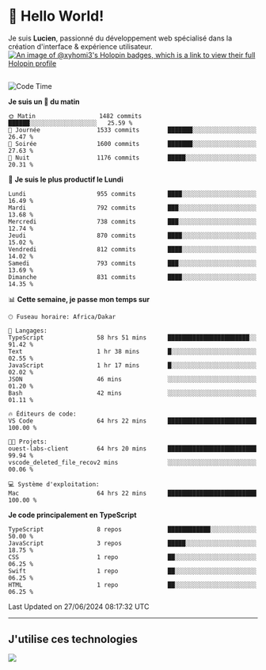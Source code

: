 # 👋 Hello World!

Je suis **Lucien**, passionné du développement web spécialisé dans la création d'interface & expérience utilisateur.
[![An image of @xyhomi3's Holopin badges, which is a link to view their full Holopin profile](https://holopin.me/xyhomi3)](https://holopin.io/@xyhomi3)

##

<!--START_SECTION:waka-->
![Code Time](http://img.shields.io/badge/Code%20Time-1%2C476%20hrs%2026%20mins-blue)

**Je suis un 🐤 du matin** 

```text
🌞 Matin                  1482 commits        ██████░░░░░░░░░░░░░░░░░░░   25.59 % 
🌆 Journée                1533 commits        ███████░░░░░░░░░░░░░░░░░░   26.47 % 
🌃 Soirée                 1600 commits        ███████░░░░░░░░░░░░░░░░░░   27.63 % 
🌙 Nuit                   1176 commits        █████░░░░░░░░░░░░░░░░░░░░   20.31 % 
```
📅 **Je suis le plus productif le Lundi** 

```text
Lundi                    955 commits         ████░░░░░░░░░░░░░░░░░░░░░   16.49 % 
Mardi                    792 commits         ███░░░░░░░░░░░░░░░░░░░░░░   13.68 % 
Mercredi                 738 commits         ███░░░░░░░░░░░░░░░░░░░░░░   12.74 % 
Jeudi                    870 commits         ████░░░░░░░░░░░░░░░░░░░░░   15.02 % 
Vendredi                 812 commits         ████░░░░░░░░░░░░░░░░░░░░░   14.02 % 
Samedi                   793 commits         ███░░░░░░░░░░░░░░░░░░░░░░   13.69 % 
Dimanche                 831 commits         ████░░░░░░░░░░░░░░░░░░░░░   14.35 % 
```


📊 **Cette semaine, je passe mon temps sur** 

```text
🕑︎ Fuseau horaire: Africa/Dakar

💬 Langages: 
TypeScript               58 hrs 51 mins      ███████████████████████░░   91.42 % 
Text                     1 hr 38 mins        █░░░░░░░░░░░░░░░░░░░░░░░░   02.55 % 
JavaScript               1 hr 17 mins        █░░░░░░░░░░░░░░░░░░░░░░░░   02.02 % 
JSON                     46 mins             ░░░░░░░░░░░░░░░░░░░░░░░░░   01.20 % 
Bash                     42 mins             ░░░░░░░░░░░░░░░░░░░░░░░░░   01.11 % 

🔥 Éditeurs de code: 
VS Code                  64 hrs 22 mins      █████████████████████████   100.00 % 

🐱‍💻 Projets: 
ouest-labs-client        64 hrs 20 mins      █████████████████████████   99.94 % 
vscode_deleted_file_recov2 mins              ░░░░░░░░░░░░░░░░░░░░░░░░░   00.06 % 

💻 Système d'exploitation: 
Mac                      64 hrs 22 mins      █████████████████████████   100.00 % 
```

**Je code principalement en TypeScript** 

```text
TypeScript               8 repos             ████████████░░░░░░░░░░░░░   50.00 % 
JavaScript               3 repos             █████░░░░░░░░░░░░░░░░░░░░   18.75 % 
CSS                      1 repo              ██░░░░░░░░░░░░░░░░░░░░░░░   06.25 % 
Swift                    1 repo              ██░░░░░░░░░░░░░░░░░░░░░░░   06.25 % 
HTML                     1 repo              ██░░░░░░░░░░░░░░░░░░░░░░░   06.25 % 
```




 Last Updated on 27/06/2024 08:17:32 UTC
<!--END_SECTION:waka-->
---

## J'utilise ces technologies

<p align="left">
  <a href="https://skillicons.dev">
    <img src="https://skillicons.dev/icons?i=ts,js,md,scss,tailwind,react,docker,express,astro,vite,nextjs,vercel,figma,ableton" />
  </a>
</p>

